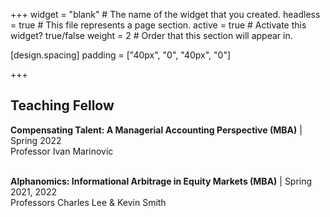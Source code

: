 +++
widget = "blank"  # The name of the widget that you created.
headless = true  # This file represents a page section.
active = true  # Activate this widget? true/false
weight = 2  # Order that this section will appear in.

[design.spacing]
  padding = ["40px", "0", "40px", "0"]

+++
## **Teaching Fellow**  
**Compensating Talent: A Managerial Accounting Perspective (MBA)**  | Spring 2022  
Professor Ivan Marinovic<br/><br/>

**Alphanomics: Informational Arbitrage in Equity Markets (MBA)**  | Spring 2021, 2022  
Professors Charles Lee & Kevin Smith<br/><br/>    

